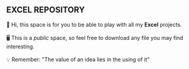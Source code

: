 ## EXCEL REPOSITORY

👋 Hi, this space is for you to be able to play with all my **Excel** projects.
<br></br>
🖥️ This is a *public* space, so feel free to download any file you may find interesting.
<br></br>
💡 Remember: "The value of an idea lies in the using of it”
